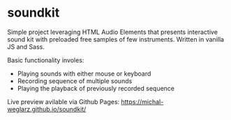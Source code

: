 # soundkit
Simple project leveraging HTML Audio Elements that presents interactive sound kit with preloaded free samples of few instruments. 
Written in vanilla JS and Sass.

Basic functionality involes: 
 * Playing sounds with either mouse or keyboard
 * Recording sequence of multiple sounds
 * Playing the playback of previously recorded sequence

Live preview avilable via Github Pages:
https://michal-weglarz.github.io/soundkit/
